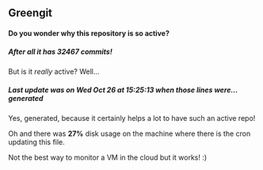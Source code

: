 ## Greengit

#### Do you wonder why this repository is so active?

##### After all it has 32467 commits!

But is it *really* active? Well...

##### Last update was on Wed Oct 26 at 15:25:13 when those lines were... generated

Yes, generated, because it certainly helps a lot to have such an active repo!

Oh and there was **27%** disk usage on the machine
where there is the cron updating this file.

Not the best way to monitor a VM in the cloud but it works! :)

